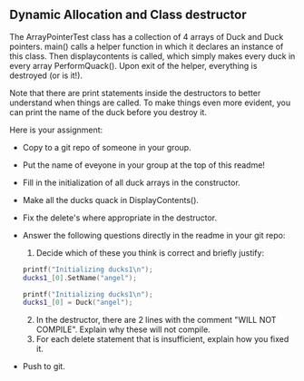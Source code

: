 ## Dynamic Allocation and Class destructor

The ArrayPointerTest class has a collection of 4 arrays of Duck and Duck pointers.
main() calls a helper function in which it declares an instance of this class.
Then displaycontents is called, which simply makes every duck in every array
PerformQuack(). Upon exit of the helper, everything is destroyed (or is it!).

Note that there are print statements inside the destructors to better understand when things are called. To make things even more evident, you can print the name of the duck before you destroy it.

Here is your assignment:

- Copy to a git repo of someone in your group.
- Put the name of eveyone in your group at the top of this readme!
- Fill in the initialization of all duck arrays in the constructor.
- Make all the ducks quack in DisplayContents().
- Fix the delete's where appropriate in the destructor.
- Answer the following questions directly in the readme in your git repo:
  1. Decide which of these you think is correct and briefly justify:
  ```C++
  printf("Initializing ducks1\n");
  ducks1_[0].SetName("angel");
  ```
  ```C++
  printf("Initializing ducks1\n");
  ducks1_[0] = Duck("angel");
  ```
  2. In the destructor, there are 2 lines with the comment "WILL NOT COMPILE". Explain why these will not compile.
  3. For each delete statement that is insufficient, explain how you fixed it.

- Push to git.
